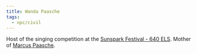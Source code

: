 ```yaml
---
title: Wanda Paasche
tags:
  - npc/civil
---
```


Host of the singing competition at the [Sunspark Festival - 640 ELS](../../../../../event/campaign/ss-fest-640-els.md). Mother of [Marcus Paasche](paasche-marcus.md).
